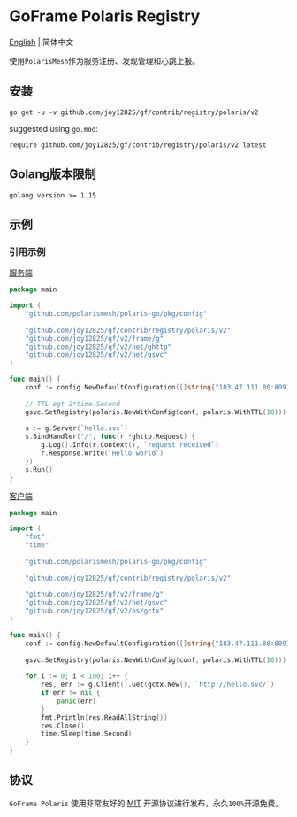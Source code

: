 # GoFrame Polaris Registry

[English](README.MD) | 简体中文

使用`PolarisMesh`作为服务注册、发现管理和心跳上报。

## 安装

```
go get -u -v github.com/joy12825/gf/contrib/registry/polaris/v2
```

suggested using `go.mod`:

```
require github.com/joy12825/gf/contrib/registry/polaris/v2 latest
```

## Golang版本限制

```
golang version >= 1.15
```

## 示例

### 引用示例

[服务端](example/registry/polaris/server/main.go)

```go
package main

import (
    "github.com/polarismesh/polaris-go/pkg/config"
    
    "github.com/joy12825/gf/contrib/registry/polaris/v2"
    "github.com/joy12825/gf/v2/frame/g"
    "github.com/joy12825/gf/v2/net/ghttp"
    "github.com/joy12825/gf/v2/net/gsvc"
)

func main() {
    conf := config.NewDefaultConfiguration([]string{"183.47.111.80:8091"})
    
    // TTL egt 2*time.Second
    gsvc.SetRegistry(polaris.NewWithConfig(conf, polaris.WithTTL(10)))
    
    s := g.Server(`hello.svc`)
    s.BindHandler("/", func(r *ghttp.Request) {
        g.Log().Info(r.Context(), `request received`)
        r.Response.Write(`Hello world`)
    })
    s.Run()
}

```

[客户端](example/registry/polaris/client/main.go)

```go
package main

import (
    "fmt"
    "time"
    
    "github.com/polarismesh/polaris-go/pkg/config"
    
    "github.com/joy12825/gf/contrib/registry/polaris/v2"
    
    "github.com/joy12825/gf/v2/frame/g"
    "github.com/joy12825/gf/v2/net/gsvc"
    "github.com/joy12825/gf/v2/os/gctx"
)

func main() {
    conf := config.NewDefaultConfiguration([]string{"183.47.111.80:8091"})
    
    gsvc.SetRegistry(polaris.NewWithConfig(conf, polaris.WithTTL(10)))
    
    for i := 0; i < 100; i++ {
        res, err := g.Client().Get(gctx.New(), `http://hello.svc/`)
        if err != nil {
            panic(err)
        }
        fmt.Println(res.ReadAllString())
        res.Close()
        time.Sleep(time.Second)
    }
}

```

## 协议

`GoFrame Polaris` 使用非常友好的 [MIT](../../../LICENSE) 开源协议进行发布，永久`100%`开源免费。
